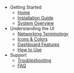 * Getting Started
  * [Home](/)
  * [Installation Guide](installation.md)
  * [System Overview](overview.md)
* Understanding the UI
  * [Networking Terminology](terminology.md)
  * [Icons & Colors](icons.md)
  * [Dashboard Features](features.md)
  * [How to Use](usage.md)
* Support
  * [Troubleshooting](troubleshooting.md)
  * [FAQ](faq.md)
